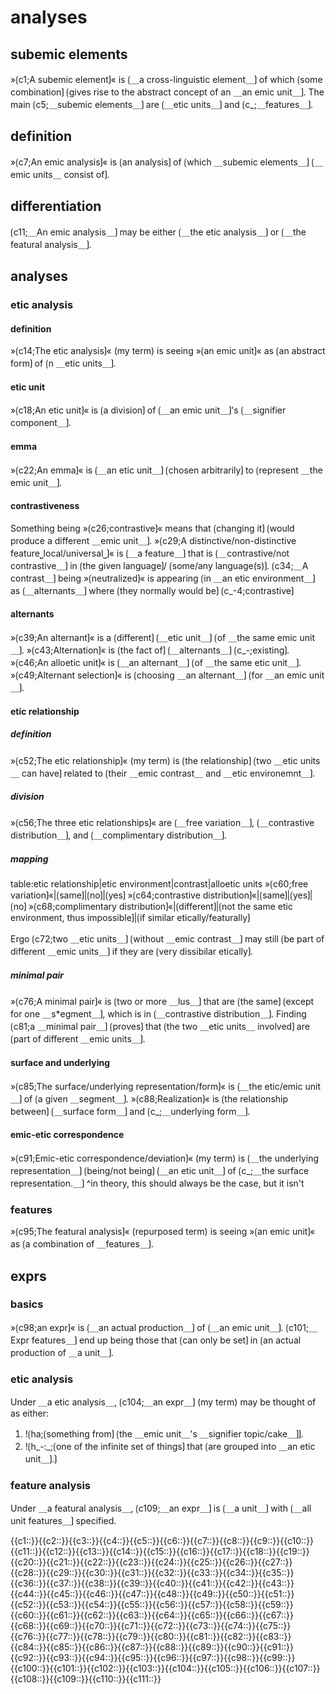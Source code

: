 # analyses

## subemic elements

»⟮c1;A subemic element⟯« is ⟮＿a cross-linguistic element＿⟯ of which ⟮some combination⟯ ⟮gives rise to the abstract concept of an ＿an emic unit＿⟯.
The main ⟮c5;＿subemic elements＿⟯ are ⟮＿etic units＿⟯ and ⟮c_;＿features＿⟯.

## definition

»⟮c7;An emic analysis⟯« is ⟮an analysis⟯ of ⟮which ＿subemic elements＿⟯ ⟮＿emic units＿ consist of⟯.

## differentiation

⟮c11;＿An emic analysis＿⟯ may be either ⟮＿the etic analysis＿⟯ or ⟮＿the featural analysis＿⟯.

## analyses

### etic analysis

#### definition

»⟮c14;The etic analysis⟯« (my term) is seeing »⟮an emic unit⟯« as ⟮an abstract form⟯ of ⟮n ＿etic units＿⟯.

#### etic unit

»⟮c18;An etic unit⟯« is ⟮a division⟯ of ⟮＿an emic unit＿⟯'s ⟮＿signifier component＿⟯.

#### emma

»⟮c22;An emma⟯« is ⟮＿an etic unit＿⟯ ⟮chosen arbitrarily⟯ to ⟮represent ＿the emic unit＿⟯.

#### contrastiveness

Something being »⟮c26;contrastive⟯« means that ⟮changing it⟯ ⟮would produce a different ＿emic unit＿⟯.
»⟮c29;A distinctive/non-distinctive feature⎵local/universal⎵⟯« is ⟮＿a feature＿⟯ that is ⟮＿contrastive/not contrastive＿⟯ in ⟮the given language⟯/ ⟮some/any language(s)⟯.
⟮c34;＿A contrast＿⟯ being »⟮neutralized⟯« is appearing ⟮in ＿an etic environment＿⟯ as ⟮＿alternants＿⟯ where ⟮they normally would be⟯ ⟮c_-4;contrastive⟯

#### alternants

»⟮c39;An alternant⟯« is a ⟮different⟯ ⟮＿etic unit＿⟯ ⟮of ＿the same emic unit＿⟯.
»⟮c43;Alternation⟯« is ⟮the fact of⟯ ⟮＿alternants＿⟯ ⟮c_-;existing⟯.
»⟮c46;An alloetic unit⟯« is ⟮＿an alternant＿⟯ ⟮of ＿the same etic unit＿⟯.
»⟮c49;Alternant selection⟯« is ⟮choosing ＿an alternant＿⟯ ⟮for ＿an emic unit＿⟯.

#### etic relationship

##### definition

»⟮c52;The etic relationship⟯« (my term) is ⟮the relationship⟯ ⟮two ＿etic units＿ can have⟯ related to ⟮their ＿emic contrast＿ and ＿etic environemnt＿⟯.

##### division

»⟮c56;The three etic relationships⟯« are ⟮＿free variation＿⟯, ⟮＿contrastive distribution＿⟯, and ⟮＿complimentary distribution＿⟯.

##### mapping

table:etic relationship|etic environment|contrast|alloetic units
»⟮c60;free variation⟯«|⟮same⟯|⟮no⟯|⟮yes⟯
»⟮c64;contrastive distribution⟯«|⟮same⟯|⟮yes⟯|⟮no⟯
»⟮c68;complimentary distribution⟯«|⟮different⟯|⟮not the same etic environment, thus impossible⟯|⟮if similar etically/featurally⟯


Ergo ⟮c72;two ＿etic units＿⟯ ⟮without ＿emic contrast＿⟯ may still ⟮be part of different ＿emic units＿⟯ if they are ⟮very dissibilar etically⟯.

##### minimal pair

»⟮c76;A minimal pair⟯« is ⟮two or more ＿lus＿⟯ that are ⟮the same⟯ ⟮except for one ＿s*egment＿⟯, which is in ⟮＿contrastive distribution＿⟯.
Finding ⟮c81;a ＿minimal pair＿⟯ ⟮proves⟯ that ⟮the two ＿etic units＿ involved⟯ are ⟮part of different ＿emic units＿⟯.

#### surface and underlying

»⟮c85;The surface/underlying representation/form⟯« is ⟮＿the etic/emic unit＿⟯ of ⟮a given ＿segment＿⟯.
»⟮c88;Realization⟯« is ⟮the relationship between⟯ ⟮＿surface form＿⟯ and ⟮c_;＿underlying form＿⟯.

#### emic-etic correspondence

»⟮c91;Emic-etic correspondence/deviation⟯« (my term) is ⟮＿the underlying representation＿⟯ ⟮being/not being⟯ ⟮＿an etic unit＿⟯ of ⟮c_;＿the surface representation.＿⟯
^in theory, this should always be the case, but it isn't

### features

»⟮c95;The featural analysis⟯« (repurposed term) is seeing »⟮an emic unit⟯« as ⟮a combination of ＿features＿⟯.

## exprs

### basics

»⟮c98;an expr⟯« is ⟮＿an actual production＿⟯ of ⟮＿an emic unit＿⟯.
⟮c101;＿Expr features＿⟯ end up being those that ⟮can only be set⟯ in ⟮an actual production of ＿a unit＿⟯.

### etic analysis

Under ＿a etic analysis＿,  ⟮c104;＿an expr＿⟯ (my term) may be thought of as either:
1. !⟮ha;⟮something from⟯ ⟮the ＿emic unit＿'s ＿signifier topic/cake＿⟯⟯.
2. !⟮h_-:_;⟮one of the infinite set of things⟯ that ⟮are grouped into ＿an etic unit＿⟯.⟯

### feature analysis

Under ＿a featural analysis＿, ⟮c109;＿an expr＿⟯ is ⟮＿a unit＿⟯ with ⟮＿all unit features＿⟯ specified.

<span class='cloze-dump'>{{c1::}}{{c2::}}{{c3::}}{{c4::}}{{c5::}}{{c6::}}{{c7::}}{{c8::}}{{c9::}}{{c10::}}{{c11::}}{{c12::}}{{c13::}}{{c14::}}{{c15::}}{{c16::}}{{c17::}}{{c18::}}{{c19::}}{{c20::}}{{c21::}}{{c22::}}{{c23::}}{{c24::}}{{c25::}}{{c26::}}{{c27::}}{{c28::}}{{c29::}}{{c30::}}{{c31::}}{{c32::}}{{c33::}}{{c34::}}{{c35::}}{{c36::}}{{c37::}}{{c38::}}{{c39::}}{{c40::}}{{c41::}}{{c42::}}{{c43::}}{{c44::}}{{c45::}}{{c46::}}{{c47::}}{{c48::}}{{c49::}}{{c50::}}{{c51::}}{{c52::}}{{c53::}}{{c54::}}{{c55::}}{{c56::}}{{c57::}}{{c58::}}{{c59::}}{{c60::}}{{c61::}}{{c62::}}{{c63::}}{{c64::}}{{c65::}}{{c66::}}{{c67::}}{{c68::}}{{c69::}}{{c70::}}{{c71::}}{{c72::}}{{c73::}}{{c74::}}{{c75::}}{{c76::}}{{c77::}}{{c78::}}{{c79::}}{{c80::}}{{c81::}}{{c82::}}{{c83::}}{{c84::}}{{c85::}}{{c86::}}{{c87::}}{{c88::}}{{c89::}}{{c90::}}{{c91::}}{{c92::}}{{c93::}}{{c94::}}{{c95::}}{{c96::}}{{c97::}}{{c98::}}{{c99::}}{{c100::}}{{c101::}}{{c102::}}{{c103::}}{{c104::}}{{c105::}}{{c106::}}{{c107::}}{{c108::}}{{c109::}}{{c110::}}{{c111::}}</span>